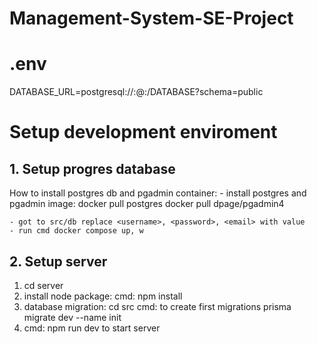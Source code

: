# Management-System-SE-Project

# .env
DATABASE_URL=postgresql://<USER>:<PASSWORD>@<HOST>:<PORT>/DATABASE?schema=public

# Setup development enviroment

## 1. Setup progres database
How to install postgres db and pgadmin container: 
    - install postgres and pgadmin image:
        docker pull postgres
        docker pull dpage/pgadmin4
    
    - got to src/db replace <username>, <password>, <email> with value
    - run cmd docker compose up, w

## 2. Setup server
1. cd server
2. install node package: 
    cmd: npm install
3. database migration:
    cd src
    cmd: 
        to create first migrations
        prisma migrate dev --name init
4. cmd: npm run dev to start server


